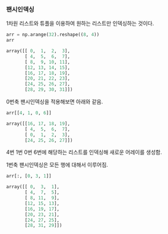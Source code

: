 ### 팬시인덱싱
1차원 리스트와 튜플을 이용하여 원하는 리스트만 인덱싱하는 것이다.
```python
arr = np.arange(32).reshape((8, 4))
arr
```
```python
array([[ 0,  1,  2,  3],
       [ 4,  5,  6,  7],
       [ 8,  9, 10, 11],
       [12, 13, 14, 15],
       [16, 17, 18, 19],
       [20, 21, 22, 23],
       [24, 25, 26, 27],
       [28, 29, 30, 31]])
```
0번축 팬시인덱싱을 적용해보면 아래와 같음.
```python
arr[[4, 1, 0, 6]]
```
```python
array([[16, 17, 18, 19],
       [ 4,  5,  6,  7],
       [ 0,  1,  2,  3],
       [24, 25, 26, 27]])
```
4번 1번 0번 6번에 해당하는 리스트를 인덱싱해 새로운 어레이를 생성함.

1번축 팬시인덱싱은 모든 행에 대해서 이루어짐.
```python
arr[:, [0, 3, 1]]
```
```python
array([[ 0,  3,  1],
       [ 4,  7,  5],
       [ 8, 11,  9],
       [12, 15, 13],
       [16, 19, 17],
       [20, 23, 21],
       [24, 27, 25],
       [28, 31, 29]])
```
